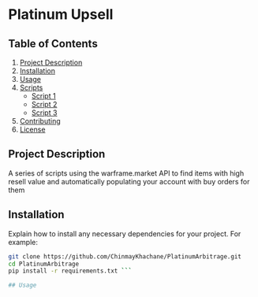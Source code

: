 # Platinum Upsell

## Table of Contents
1. [Project Description](#project-description)
2. [Installation](#installation)
3. [Usage](#usage)
4. [Scripts](#scripts)
    - [Script 1](#script-1)
    - [Script 2](#script-2)
    - [Script 3](#script-3)
5. [Contributing](#contributing)
6. [License](#license)

## Project Description
A series of scripts using the warframe.market API to find items with high resell value and automatically populating your account with buy orders for them

## Installation
Explain how to install any necessary dependencies for your project. For example:

```bash
git clone https://github.com/ChinmayKhachane/PlatinumArbitrage.git
cd PlatinumArbitrage
pip install -r requirements.txt ```

## Usage

